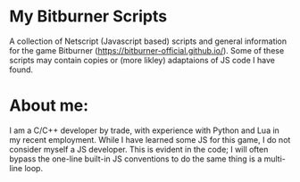 # My Bitburner Scripts
A collection of Netscript (Javascript based) scripts and general information for the game Bitburner (https://bitburner-official.github.io/). 
Some of these scripts may contain copies or (more likley) adaptaions of JS code I have found. 

# About me:
I am a C/C++ developer by trade, with experience with Python and Lua in my recent employment. While I have learned some JS for this game, I do not consider myself a JS developer. This is evident in the code; I will often bypass the one-line built-in JS conventions to do the same thing is a multi-line loop. 
